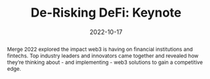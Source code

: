 ---
title: "De-Risking DeFi: Keynote"

event: Merge by Fintech Nexus, London
event_url: https://www.fintechnexus.com/merge/2022/

location: "Merge by Fintech Nexus, London"
<!-- address:
  street: 415 Main St
  city: Cambridge
  region: MA
  postcode: '02142'
  country: United States -->

summary: Merge 2022 explored the impact web3 is having on financial institutions and fintechs. Top industry leaders and innovators came together and revealed how they’re thinking about - and implementing - web3 solutions to gain a competitive edge.

abstract: Merge 2022 explored the impact web3 is having on financial institutions and fintechs. Top industry leaders and innovators came together and revealed how they’re thinking about - and implementing - web3 solutions to gain a competitive edge.

# Talk start and end times.
#   End time can optionally be hidden by prefixing the line with `#`.
date: "2022-10-17"
#date_end: "2030-06-01T15:00:00Z"
all_day: false

# Schedule page publish date (NOT talk date).
publishDate: "2017-01-01T00:00:00Z"

authors: []
tags: []

# Is this a featured talk? (true/false)
featured: false

image:
  caption: ''
  focal_point: Right

links:
url_code: ""
url_pdf: ""
url_slides: ""
url_video: "https://www.youtube.com/watch?v=m-r-rKWA7CU"
url_embed: ""

# Markdown Slides (optional).
#   Associate this talk with Markdown slides.
#   Simply enter your slide deck's filename without extension.
#   E.g. `slides = "example-slides"` references `content/slides/example-slides.md`.
#   Otherwise, set `slides = ""`.
# slides: example

# Projects (optional).
#   Associate this post with one or more of your projects.
#   Simply enter your project's folder or file name without extension.
#   E.g. `projects = ["internal-project"]` references `content/project/deep-learning/index.md`.
#   Otherwise, set `projects = []`.
#projects:
#- internal-project
---